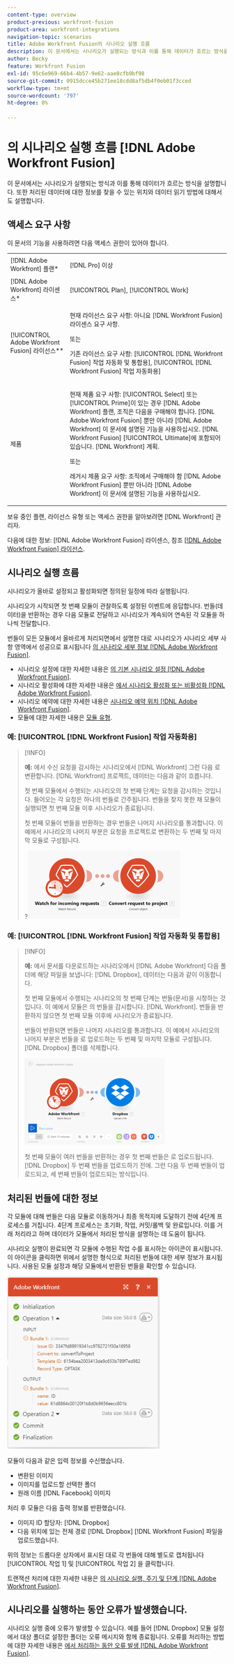 ```yaml
---
content-type: overview
product-previous: workfront-fusion
product-area: workfront-integrations
navigation-topic: scenarios
title: Adobe Workfront Fusion의 시나리오 실행 흐름
description: 이 문서에서는 시나리오가 실행되는 방식과 이를 통해 데이터가 흐르는 방식을 설명합니다. 또한 처리된 데이터에 대한 정보를 찾을 수 있는 위치와 데이터 읽기 방법에 대해서도 설명합니다.
author: Becky
feature: Workfront Fusion
exl-id: 95c6e969-66b4-4b57-9e62-aae0cfb9bf98
source-git-commit: 0915dcce45b271ee18cdd8af5db4f0eb01f3cced
workflow-type: tm+mt
source-wordcount: '797'
ht-degree: 0%

---
```


# 의 시나리오 실행 흐름 [!DNL Adobe Workfront Fusion]

이 문서에서는 시나리오가 실행되는 방식과 이를 통해 데이터가 흐르는 방식을 설명합니다. 또한 처리된 데이터에 대한 정보를 찾을 수 있는 위치와 데이터 읽기 방법에 대해서도 설명합니다.

## 액세스 요구 사항

이 문서의 기능을 사용하려면 다음 액세스 권한이 있어야 합니다.

<table style="table-layout:auto"> 
 <col> 
 <col> 
 <tbody> 
  <tr> 
    <td role="rowheader">[!DNL Adobe Workfront] 플랜*</td> 
   <td> <p>[!DNL Pro] 이상</p> </td> 
  </tr> 
  <tr data-mc-conditions=""> 
   <td role="rowheader">[!DNL Adobe Workfront] 라이센스*</td> 
   <td> <p>[!UICONTROL Plan], [!UICONTROL Work]</p> </td> 
  </tr> 
  <tr> 
   <td role="rowheader">[!UICONTROL Adobe Workfront Fusion] 라이선스**</td> 
   <td>
   <p>현재 라이선스 요구 사항: 아니요 [!DNL Workfront Fusion] 라이센스 요구 사항.</p>
   <p>또는</p>
   <p>기존 라이선스 요구 사항: [!UICONTROL [!DNL Workfront Fusion] 작업 자동화 및 통합용], [!UICONTROL [!DNL Workfront Fusion] 작업 자동화용]</p>
   </td> 
  </tr> 
  <tr> 
   <td role="rowheader">제품</td> 
   <td>
   <p>현재 제품 요구 사항: [!UICONTROL Select] 또는 [!UICONTROL Prime]이 있는 경우 [!DNL Adobe Workfront] 플랜, 조직은 다음을 구매해야 합니다. [!DNL Adobe Workfront Fusion] 뿐만 아니라 [!DNL Adobe Workfront] 이 문서에 설명된 기능을 사용하십시오. [!DNL Workfront Fusion] [!UICONTROL Ultimate]에 포함되어 있습니다. [!DNL Workfront] 계획.</p>
   <p>또는</p>
   <p>레거시 제품 요구 사항: 조직에서 구매해야 함 [!DNL Adobe Workfront Fusion] 뿐만 아니라 [!DNL Adobe Workfront] 이 문서에 설명된 기능을 사용하십시오.</p>
   </td> 
  </tr> 
 </tbody> 
</table>

보유 중인 플랜, 라이선스 유형 또는 액세스 권한을 알아보려면 [!DNL Workfront] 관리자.

다음에 대한 정보: [!DNL Adobe Workfront Fusion] 라이센스, 참조 [[!DNL Adobe Workfront Fusion] 라이선스](../../workfront-fusion/get-started/license-automation-vs-integration.md).

## 시나리오 실행 흐름

시나리오가 올바로 설정되고 활성화되면 정의된 일정에 따라 실행됩니다.

시나리오가 시작되면 첫 번째 모듈이 관찰하도록 설정된 이벤트에 응답합니다. 번들(데이터)을 반환하는 경우 다음 모듈로 전달하고 시나리오가 계속되어 연속된 각 모듈을 하나씩 전달합니다.

번들이 모든 모듈에서 올바르게 처리되면에서 설명한 대로 시나리오가 시나리오 세부 사항 영역에서 성공으로 표시됩니다 [의 시나리오 세부 정보 [!DNL Adobe Workfront Fusion]](../../workfront-fusion/scenarios/scenario-detail.md).

* 시나리오 설정에 대한 자세한 내용은 [의 기본 시나리오 설정 [!DNL Adobe Workfront Fusion]](../../workfront-fusion/scenarios/basic-scenario-settings.md).
* 시나리오 활성화에 대한 자세한 내용은 [에서 시나리오 활성화 또는 비활성화 [!DNL Adobe Workfront Fusion]](../../workfront-fusion/scenarios/activate-or-inactivate-scenario.md).
* 시나리오 예약에 대한 자세한 내용은 [시나리오 예약 위치 [!DNL Adobe Workfront Fusion]](../../workfront-fusion/scenarios/schedule-a-scenario.md).
* 모듈에 대한 자세한 내용은 [모듈 유형](../../workfront-fusion/modules/module-types.md).

### 예: [!UICONTROL [!DNL Workfront Fusion] 작업 자동화용]

>[!INFO]
>
>**예:** 에서 수신 요청을 감시하는 시나리오에서 [!DNL Workfront] 그런 다음 로 변환합니다. [!DNL Workfront] 프로젝트, 데이터는 다음과 같이 흐릅니다.
>
>첫 번째 모듈에서 수행되는 시나리오의 첫 번째 단계는 요청을 감시하는 것입니다. 들어오는 각 요청은 하나의 번들로 간주됩니다. 번들을 찾지 못한 채 모듈이 실행되면 첫 번째 모듈 이후 시나리오가 종료됩니다.
>
>첫 번째 모듈이 번들을 반환하는 경우 번들은 나머지 시나리오를 통과합니다. 이 예에서 시나리오의 나머지 부분은 요청을 프로젝트로 변환하는 두 번째 및 마지막 모듈로 구성됩니다.
>
>?![](assets/example-execution-flow-wf-only-350x157.png)

### 예: [!UICONTROL [!DNL Workfront Fusion] 작업 자동화 및 통합용]

>[!INFO]
>
>**예:** 에서 문서를 다운로드하는 시나리오에서 [!DNL Adobe Workfront] 다음 폴더에 해당 파일을 보냅니다: [!DNL Dropbox], 데이터는 다음과 같이 이동합니다.
>
>첫 번째 모듈에서 수행되는 시나리오의 첫 번째 단계는 번들(문서)을 시청하는 것입니다. 이 예에서 모듈은 의 번들을 감시합니다. [!DNL Workfront]. 번들을 반환하지 않으면 첫 번째 모듈 이후에 시나리오가 종료됩니다.
>
>번들이 반환되면 번들은 나머지 시나리오를 통과합니다. 이 예에서 시나리오의 나머지 부분은 번들을 로 업로드하는 두 번째 및 마지막 모듈로 구성됩니다. [!DNL Dropbox] 폴더를 삭제합니다.
>
>![](assets/example-wf-dropbox-scen-execution-flow-350x202.png)
>
>첫 번째 모듈이 여러 번들을 반환하는 경우 첫 번째 번들은 로 업로드됩니다. [!DNL Dropbox] 두 번째 번들을 업로드하기 전에. 그런 다음 두 번째 번들이 업로드되고, 세 번째 번들이 업로드되는 방식입니다.

## 처리된 번들에 대한 정보

각 모듈에 대해 번들은 다음 모듈로 이동하거나 최종 목적지에 도달하기 전에 4단계 프로세스를 거칩니다. 4단계 프로세스는 초기화, 작업, 커밋/롤백 및 완료입니다. 이를 거래 처리라고 하며 데이터가 모듈에서 처리된 방식을 설명하는 데 도움이 됩니다.

시나리오 실행이 완료되면 각 모듈에 수행된 작업 수를 표시하는 아이콘이 표시됩니다. 이 아이콘을 클릭하면 위에서 설명한 형식으로 처리된 번들에 대한 세부 정보가 표시됩니다. 사용된 모듈 설정과 해당 모듈에서 반환된 번들을 확인할 수 있습니다.

![](assets/info-processed-bundles-350x396.png)

모듈이 다음과 같은 입력 정보를 수신했습니다.

* 변환된 이미지
* 이미지를 업로드할 선택한 폴더
* 원래 이름 [!DNL Facebook] 이미지

처리 후 모듈은 다음 출력 정보를 반환했습니다.

* 이미지 ID 할당자: [!DNL Dropbox]
* 다음 위치에 있는 전체 경로 [!DNL Dropbox] [!DNL Workfront Fusion] 파일을 업로드했습니다.

위의 정보는 드롭다운 상자에서 표시된 대로 각 번들에 대해 별도로 캡처됩니다 [!UICONTROL 작업 1] 및 [!UICONTROL 작업 2] 을 클릭합니다.

트랜잭션 처리에 대한 자세한 내용은 [의 시나리오 실행, 주기 및 단계 [!DNL Adobe Workfront Fusion]](../../workfront-fusion/scenarios/scenario-execution-cycles-phases.md).

## 시나리오를 실행하는 동안 오류가 발생했습니다.

시나리오 실행 중에 오류가 발생할 수 있습니다. 예를 들어 [!DNL Dropbox] 모듈 설정에서 대상 폴더로 설정한 폴더는 오류 메시지와 함께 종료됩니다. 오류를 처리하는 방법에 대한 자세한 내용은 [에서 처리하는 동안 오류 발생 [!DNL Adobe Workfront Fusion]](../../workfront-fusion/errors/error-processing.md).
